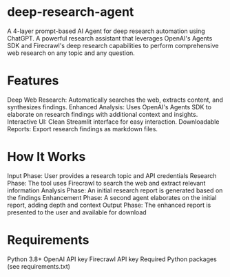 # deep-research-agent
A 4-layer prompt-based AI Agent for deep research automation using ChatGPT.
A powerful research assistant that leverages OpenAI's Agents SDK and Firecrawl's deep research capabilities to perform comprehensive web research on any topic and any question.

# Features
 Deep Web Research: Automatically searches the web, extracts content, and synthesizes findings.
 Enhanced Analysis: Uses OpenAI's Agents SDK to elaborate on research findings with additional context and insights.
 Interactive UI: Clean Streamlit interface for easy interaction.
 Downloadable Reports: Export research findings as markdown files.
# How It Works
Input Phase: User provides a research topic and API credentials
Research Phase: The tool uses Firecrawl to search the web and extract relevant information
Analysis Phase: An initial research report is generated based on the findings
Enhancement Phase: A second agent elaborates on the initial report, adding depth and context
Output Phase: The enhanced report is presented to the user and available for download
# Requirements
Python 3.8+
OpenAI API key
Firecrawl API key
Required Python packages (see requirements.txt)
